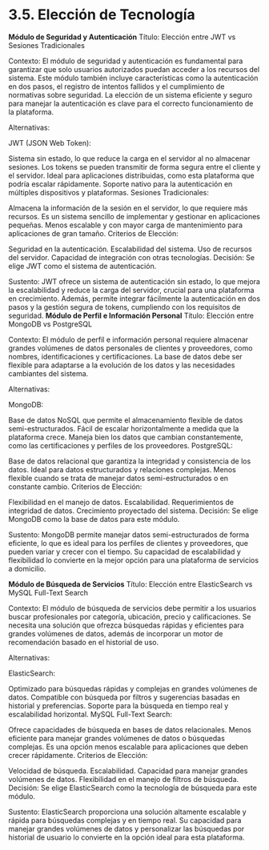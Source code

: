 # 3.5. Elección de Tecnología
**Módulo de Seguridad y Autenticación**
Título: Elección entre JWT vs Sesiones Tradicionales

Contexto: El módulo de seguridad y autenticación es fundamental para garantizar que solo usuarios autorizados puedan acceder a los recursos del sistema. Este módulo también incluye características como la autenticación en dos pasos, el registro de intentos fallidos y el cumplimiento de normativas sobre seguridad. La elección de un sistema eficiente y seguro para manejar la autenticación es clave para el correcto funcionamiento de la plataforma.

Alternativas:

JWT (JSON Web Token):

Sistema sin estado, lo que reduce la carga en el servidor al no almacenar sesiones.
Los tokens se pueden transmitir de forma segura entre el cliente y el servidor.
Ideal para aplicaciones distribuidas, como esta plataforma que podría escalar rápidamente.
Soporte nativo para la autenticación en múltiples dispositivos y plataformas.
Sesiones Tradicionales:

Almacena la información de la sesión en el servidor, lo que requiere más recursos.
Es un sistema sencillo de implementar y gestionar en aplicaciones pequeñas.
Menos escalable y con mayor carga de mantenimiento para aplicaciones de gran tamaño.
Criterios de Elección:

Seguridad en la autenticación.
Escalabilidad del sistema.
Uso de recursos del servidor.
Capacidad de integración con otras tecnologías.
Decisión: Se elige JWT como el sistema de autenticación.

Sustento:
JWT ofrece un sistema de autenticación sin estado, lo que mejora la escalabilidad y reduce la carga del servidor, crucial para una plataforma en crecimiento. Además, permite integrar fácilmente la autenticación en dos pasos y la gestión segura de tokens, cumpliendo con los requisitos de seguridad.
**Módulo de Perfil e Información Personal**
Título: Elección entre MongoDB vs PostgreSQL

Contexto: El módulo de perfil e información personal requiere almacenar grandes volúmenes de datos personales de clientes y proveedores, como nombres, identificaciones y certificaciones. La base de datos debe ser flexible para adaptarse a la evolución de los datos y las necesidades cambiantes del sistema.

Alternativas:

MongoDB:

Base de datos NoSQL que permite el almacenamiento flexible de datos semi-estructurados.
Fácil de escalar horizontalmente a medida que la plataforma crece.
Maneja bien los datos que cambian constantemente, como las certificaciones y perfiles de los proveedores.
PostgreSQL:

Base de datos relacional que garantiza la integridad y consistencia de los datos.
Ideal para datos estructurados y relaciones complejas.
Menos flexible cuando se trata de manejar datos semi-estructurados o en constante cambio.
Criterios de Elección:

Flexibilidad en el manejo de datos.
Escalabilidad.
Requerimientos de integridad de datos.
Crecimiento proyectado del sistema.
Decisión: Se elige MongoDB como la base de datos para este módulo.

Sustento:
MongoDB permite manejar datos semi-estructurados de forma eficiente, lo que es ideal para los perfiles de clientes y proveedores, que pueden variar y crecer con el tiempo. Su capacidad de escalabilidad y flexibilidad lo convierte en la mejor opción para una plataforma de servicios a domicilio.

**Módulo de Búsqueda de Servicios**
Título: Elección entre ElasticSearch vs MySQL Full-Text Search

Contexto: El módulo de búsqueda de servicios debe permitir a los usuarios buscar profesionales por categoría, ubicación, precio y calificaciones. Se necesita una solución que ofrezca búsquedas rápidas y eficientes para grandes volúmenes de datos, además de incorporar un motor de recomendación basado en el historial de uso.

Alternativas:

ElasticSearch:

Optimizado para búsquedas rápidas y complejas en grandes volúmenes de datos.
Compatible con búsqueda por filtros y sugerencias basadas en historial y preferencias.
Soporte para la búsqueda en tiempo real y escalabilidad horizontal.
MySQL Full-Text Search:

Ofrece capacidades de búsqueda en bases de datos relacionales.
Menos eficiente para manejar grandes volúmenes de datos o búsquedas complejas.
Es una opción menos escalable para aplicaciones que deben crecer rápidamente.
Criterios de Elección:

Velocidad de búsqueda.
Escalabilidad.
Capacidad para manejar grandes volúmenes de datos.
Flexibilidad en el manejo de filtros de búsqueda.
Decisión: Se elige ElasticSearch como la tecnología de búsqueda para este módulo.

Sustento:
ElasticSearch proporciona una solución altamente escalable y rápida para búsquedas complejas y en tiempo real. Su capacidad para manejar grandes volúmenes de datos y personalizar las búsquedas por historial de usuario lo convierte en la opción ideal para esta plataforma.
